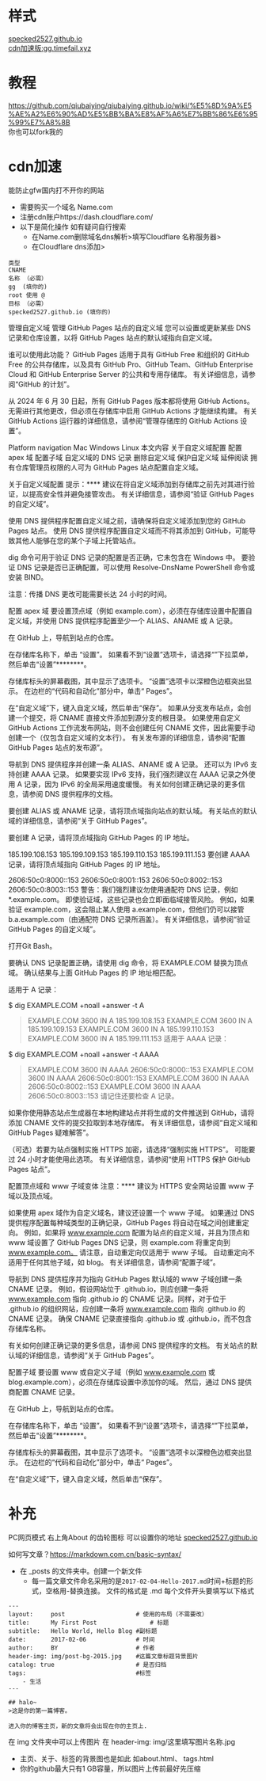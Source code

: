 # 样式
[specked2527.github.io](https://specked2527.github.io/)  
[cdn加速版:gg.timefail.xyz](https://gg.timefail.xyz/)
# 教程
https://github.com/qiubaiying/qiubaiying.github.io/wiki/%E5%8D%9A%E5%AE%A2%E6%90%AD%E5%BB%BA%E8%AF%A6%E7%BB%86%E6%95%99%E7%A8%8B  
你也可以fork我的  

# cdn加速
能防止gfw国内打不开你的网站
* 需要购买一个域名 Name.com
* 注册cdn账户https://dash.cloudflare.com/
* 以下是简化操作 如有疑问自行搜索
  * 在Name.com删除域名dns解析>填写Cloudflare 名称服务器>
  * 在Cloudflare dns添加>
```
类型
CNAME
名称 （必需）
gg  (填你的)
root 使用 @
目标 （必需）
specked2527.github.io (填你的)
```
管理自定义域
管理 GitHub Pages 站点的自定义域
您可以设置或更新某些 DNS 记录和仓库设置，以将 GitHub Pages 站点的默认域指向自定义域。

谁可以使用此功能？
GitHub Pages 适用于具有 GitHub Free 和组织的 GitHub Free 的公共存储库，以及具有 GitHub Pro、GitHub Team、GitHub Enterprise Cloud 和 GitHub Enterprise Server 的公共和专用存储库。 有关详细信息，请参阅“GitHub 的计划”。

从 2024 年 6 月 30 日起，所有 GitHub Pages 版本都将使用 GitHub Actions。 无需进行其他更改，但必须在存储库中启用 GitHub Actions 才能继续构建。 有关 GitHub Actions 运行器的详细信息，请参阅“管理存储库的 GitHub Actions 设置”。

Platform navigation
Mac
Windows
Linux
本文内容
关于自定义域配置
配置 apex 域
配置子域
自定义域的 DNS 记录
删除自定义域
保护自定义域
延伸阅读
拥有仓库管理员权限的人可为 GitHub Pages 站点配置自定义域。

关于自定义域配置
提示：**** 建议在将自定义域添加到存储库之前先对其进行验证，以提高安全性并避免接管攻击。 有关详细信息，请参阅“验证 GitHub Pages 的自定义域”。

使用 DNS 提供程序配置自定义域之前，请确保将自定义域添加到您的 GitHub Pages 站点。 使用 DNS 提供程序配置自定义域而不将其添加到 GitHub，可能导致其他人能够在您的某个子域上托管站点。

dig 命令可用于验证 DNS 记录的配置是否正确，它未包含在 Windows 中。 要验证 DNS 记录是否已正确配置，可以使用 Resolve-DnsName PowerShell 命令或安装 BIND。

注意：传播 DNS 更改可能需要长达 24 小时的时间。

配置 apex 域
要设置顶点域（例如 example.com），必须在存储库设置中配置自定义域，并使用 DNS 提供程序配置至少一个 ALIAS、ANAME 或 A 记录。

在 GitHub 上，导航到站点的仓库。

在存储库名称下，单击 “设置”。 如果看不到“设置”选项卡，请选择“”下拉菜单，然后单击“设置”********。

存储库标头的屏幕截图，其中显示了选项卡。 “设置”选项卡以深橙色边框突出显示。
在边栏的“代码和自动化”部分中，单击“ Pages”。

在“自定义域”下，键入自定义域，然后单击“保存”。 如果从分支发布站点，会创建一个提交，将 CNAME 直接文件添加到源分支的根目录。 如果使用自定义 GitHub Actions 工作流发布网站，则不会创建任何 CNAME 文件，因此需要手动创建一个（仅包含自定义域的文本行）。 有关发布源的详细信息，请参阅“配置 GitHub Pages 站点的发布源”。

导航到 DNS 提供程序并创建一条 ALIAS、ANAME 或 A 记录。 还可以为 IPv6 支持创建 AAAA 记录。 如果要实现 IPv6 支持，我们强烈建议在 AAAA 记录之外使用 A 记录，因为 IPv6 的全局采用速度缓慢。 有关如何创建正确记录的更多信息，请参阅 DNS 提供程序的文档。

要创建 ALIAS 或 ANAME 记录，请将顶点域指向站点的默认域。 有关站点的默认域的详细信息，请参阅“关于 GitHub Pages”。

要创建 A 记录，请将顶点域指向 GitHub Pages 的 IP 地址。

185.199.108.153
185.199.109.153
185.199.110.153
185.199.111.153
要创建 AAAA 记录，请将顶点域指向 GitHub Pages 的 IP 地址。

2606:50c0:8000::153
2606:50c0:8001::153
2606:50c0:8002::153
2606:50c0:8003::153
警告：我们强烈建议勿使用通配符 DNS 记录，例如 *.example.com。 即使验证域，这些记录也会立即面临域接管风险。 例如，如果验证 example.com，这会阻止某人使用 a.example.com，但他们仍可以接管 b.a.example.com（由通配符 DNS 记录所涵盖）。 有关详细信息，请参阅“验证 GitHub Pages 的自定义域”。

打开Git Bash。

要确认 DNS 记录配置正确，请使用 dig 命令，将 EXAMPLE.COM 替换为顶点域。 确认结果与上面 GitHub Pages 的 IP 地址相匹配。

适用于 A 记录：

$ dig EXAMPLE.COM +noall +answer -t A
> EXAMPLE.COM    3600    IN A     185.199.108.153
> EXAMPLE.COM    3600    IN A     185.199.109.153
> EXAMPLE.COM    3600    IN A     185.199.110.153
> EXAMPLE.COM    3600    IN A     185.199.111.153
适用于 AAAA 记录：

$ dig EXAMPLE.COM +noall +answer -t AAAA
> EXAMPLE.COM     3600    IN AAAA     2606:50c0:8000::153
> EXAMPLE.COM     3600    IN AAAA     2606:50c0:8001::153
> EXAMPLE.COM     3600    IN AAAA     2606:50c0:8002::153
> EXAMPLE.COM     3600    IN AAAA     2606:50c0:8003::153
请记住还要检查 A 记录。

如果你使用静态站点生成器在本地构建站点并将生成的文件推送到 GitHub，请将添加 CNAME 文件的提交拉取到本地存储库。 有关详细信息，请参阅“自定义域和 GitHub Pages 疑难解答”。

（可选）若要为站点强制实施 HTTPS 加密，请选择“强制实施 HTTPS”。 可能要过 24 小时才能使用此选项。 有关详细信息，请参阅“使用 HTTPS 保护 GitHub Pages 站点”。

配置顶点域和 www 子域变体
注意：**** 建议为 HTTPS 安全网站设置 www 子域以及顶点域。

如果使用 apex 域作为自定义域名，建议还设置一个 www 子域。 如果通过 DNS 提供程序配置每种域类型的正确记录，GitHub Pages 将自动在域之间创建重定向。 例如，如果将 www.example.com 配置为站点的自定义域，并且为顶点和 www 域设置了 GitHub Pages DNS 记录，则 example.com 将重定向到 www.example.com。 请注意，自动重定向仅适用于 www 子域。 自动重定向不适用于任何其他子域，如 blog。 有关详细信息，请参阅“配置子域”。

导航到 DNS 提供程序并为指向 GitHub Pages 默认域的 www 子域创建一条 CNAME 记录。 例如，假设网站位于 <user>.github.io，则应创建一条将 www.example.com 指向 <user>.github.io 的 CNAME 记录。同样，对于位于 <organization>.github.io 的组织网站，应创建一条将 www.example.com 指向 <organization>.github.io 的 CNAME 记录。 确保 CNAME 记录直接指向 <user>.github.io 或 <organization>.github.io，而不包含存储库名称。

有关如何创建正确记录的更多信息，请参阅 DNS 提供程序的文档。 有关站点的默认域的详细信息，请参阅“关于 GitHub Pages”。

配置子域
要设置 www 或自定义子域（例如 www.example.com 或 blog.example.com），必须在存储库设置中添加你的域。 然后，通过 DNS 提供商配置 CNAME 记录。

在 GitHub 上，导航到站点的仓库。

在存储库名称下，单击 “设置”。 如果看不到“设置”选项卡，请选择“”下拉菜单，然后单击“设置”********。

存储库标头的屏幕截图，其中显示了选项卡。 “设置”选项卡以深橙色边框突出显示。
在边栏的“代码和自动化”部分中，单击“ Pages”。

在“自定义域”下，键入自定义域，然后单击“保存”。

# 补充
PC网页模式 右上角About 的齿轮图标  可以设置你的地址 [specked2527.github.io](https://specked2527.github.io/)  

如何写文章？https://markdown.com.cn/basic-syntax/ 
* 在 _posts 的文件夹中。创建一个新文件 
  * 每一篇文章文件命名采用的是`2017-02-04-Hello-2017.md`时间+标题的形式，空格用-替换连接。
文件的格式是 .md
每个文件开头要填写以下格式
```
---
layout:     post   				    # 使用的布局（不需要改）
title:      My First Post 				# 标题 
subtitle:   Hello World, Hello Blog #副标题
date:       2017-02-06 				# 时间
author:     BY 						# 作者
header-img: img/post-bg-2015.jpg 	#这篇文章标题背景图片
catalog: true 						# 是否归档
tags:								#标签
    - 生活
---

## halo~
>这是你的第一篇博客。

进入你的博客主页，新的文章将会出现在你的主页上.
```
在 img 文件夹中可以上传图片 在 header-img: img/这里填写图片名称.jpg 
* 主页、关于、标签的背景图也是如此 如about.html、 tags.html
* 你的github最大只有1 GB容量，所以图片上传前最好先压缩

